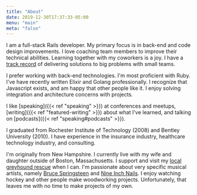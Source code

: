 ```yaml
---
title: "About"
date: 2019-12-30T17:37:33-05:00
menu: "main"
meta: "false"
---
```


I am a full-stack Rails developer. My primary focus is in back-end and code design improvements. I love coaching team members to improve their technical abilities. Learning together with my coworkers is a joy. I have a [track record](https://www.linkedin.com/in/kevinmurphydev/) of delivering solutions to big problems with small teams.

I prefer working with back-end technologies. I'm most proficient with Ruby. I've have recently written Elixir and Golang professionally. I recognize that Javascript exists, and am happy that other people like it. I enjoy solving integration and architecture concerns with projects.

I like [speaking]({{< ref "speaking" >}}) at conferences and meetups, [writing]({{< ref "featured-writing" >}}) about what I've learned, and talking on [podcasts]({{< ref "speaking#podcasts" >}}).

I graduated from Rochester Institute of Technology (2008) and Bentley University (2010). I have experience in the insurance industry, healthcare technology industry, and consulting.

I'm originally from New Hampshire. I currently live with my wife and daughter outside of Boston, Massachusetts. I support and visit my [local greyhound rescue](https://greyhoundrescuene.org/) when I can. I'm passionate about very specific musical artists, namely [Bruce Springsteen](https://brucespringsteen.net/) and [Nine Inch Nails](https://www.nin.com/). I enjoy watching hockey and other people make woodworking projects. Unfortunately, that leaves me with no time to make projects of my own.
